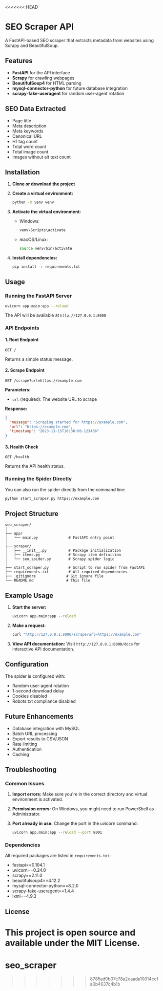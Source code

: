 <<<<<<< HEAD
# SEO Scraper API

A FastAPI-based SEO scraper that extracts metadata from websites using Scrapy and BeautifulSoup.

## Features

- **FastAPI** for the API interface
- **Scrapy** for crawling webpages
- **BeautifulSoup4** for HTML parsing
- **mysql-connector-python** for future database integration
- **scrapy-fake-useragent** for random user-agent rotation

## SEO Data Extracted

- Page title
- Meta description
- Meta keywords
- Canonical URL
- H1 tag count
- Total word count
- Total image count
- Images without alt text count

## Installation

1. **Clone or download the project**
2. **Create a virtual environment:**
   ```bash
   python -m venv venv
   ```

3. **Activate the virtual environment:**
   - Windows:
     ```bash
     venv\Scripts\activate
     ```
   - macOS/Linux:
     ```bash
     source venv/bin/activate
     ```

4. **Install dependencies:**
   ```bash
   pip install -r requirements.txt
   ```

## Usage

### Running the FastAPI Server

```bash
uvicorn app.main:app --reload
```

The API will be available at `http://127.0.0.1:8000`

### API Endpoints

#### 1. Root Endpoint
```
GET /
```
Returns a simple status message.

#### 2. Scrape Endpoint
```
GET /scrape?url=https://example.com
```

**Parameters:**
- `url` (required): The website URL to scrape

**Response:**
```json
{
  "message": "Scraping started for https://example.com",
  "url": "https://example.com",
  "timestamp": "2023-11-15T10:30:00.123456"
}
```

#### 3. Health Check
```
GET /health
```
Returns the API health status.

### Running the Spider Directly

You can also run the spider directly from the command line:

```bash
python start_scraper.py https://example.com
```

## Project Structure

```
seo_scraper/
│
├── app/
│   └── main.py              # FastAPI entry point
│
├── scraper/
│   ├── __init__.py          # Package initialization
│   ├── items.py             # Scrapy item definition
│   └── seo_spider.py        # Scrapy spider logic
│
├── start_scraper.py         # Script to run spider from FastAPI
├── requirements.txt         # All required dependencies
├── .gitignore              # Git ignore file
└── README.md               # This file
```

## Example Usage

1. **Start the server:**
   ```bash
   uvicorn app.main:app --reload
   ```

2. **Make a request:**
   ```bash
   curl "http://127.0.0.1:8000/scrape?url=https://example.com"
   ```

3. **View API documentation:**
   Visit `http://127.0.0.1:8000/docs` for interactive API documentation.

## Configuration

The spider is configured with:
- Random user-agent rotation
- 1-second download delay
- Cookies disabled
- Robots.txt compliance disabled

## Future Enhancements

- Database integration with MySQL
- Batch URL processing
- Export results to CSV/JSON
- Rate limiting
- Authentication
- Caching

## Troubleshooting

### Common Issues

1. **Import errors:** Make sure you're in the correct directory and virtual environment is activated.

2. **Permission errors:** On Windows, you might need to run PowerShell as Administrator.

3. **Port already in use:** Change the port in the uvicorn command:
   ```bash
   uvicorn app.main:app --reload --port 8001
   ```

### Dependencies

All required packages are listed in `requirements.txt`:
- fastapi==0.104.1
- uvicorn==0.24.0
- scrapy==2.11.0
- beautifulsoup4==4.12.2
- mysql-connector-python==8.2.0
- scrapy-fake-useragent==1.4.4
- lxml==4.9.3

## License

This project is open source and available under the MIT License. 
=======
# seo_scraper
>>>>>>> 8785ad9b07e78a2eaada10014cefa0b4637c4b1b

